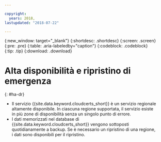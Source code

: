 ```yaml
---

copyright:
  years: 2018,
lastupdated: "2018-07-22"

---
```


{:new_window: target="_blank"}
{:shortdesc: .shortdesc}
{:screen: .screen}
{:pre: .pre}
{:table: .aria-labeledby="caption"}
{:codeblock: .codeblock}
{:tip: .tip}
{:download: .download}

# Alta disponibilità e ripristino di emergenza
{: #ha-dr}

* Il servizio {{site.data.keyword.cloudcerts_short}} è un servizio regionale altamente disponibile. In ciascuna regione supportata, il servizio esiste in più zone di disponibilità senza un singolo punto di errore.
* I dati memorizzati nel database di {{site.data.keyword.cloudcerts_short}} vengono sottoposti quotidianamente a backup. Se è necessario un ripristino di una regione, i dati sono disponibili per il ripristino.
